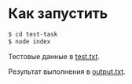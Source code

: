 # Как запустить

```bash
$ cd test-task
$ node index
```

Тестовые данные в [test.txt](test.txt).

Результат выполнения в [output.txt](output.txt).